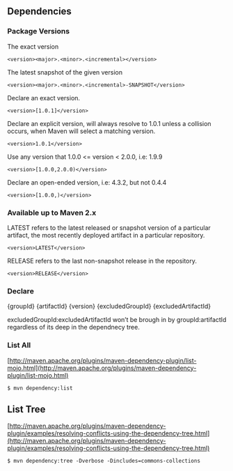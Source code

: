 ## Dependencies

### Package Versions

The exact version

	<version><major>.<minor>.<incremental></version>
	
The latest snapshot of the given version

	<version><major>.<minor>.<incremental>-SNAPSHOT</version>
		
Declare an exact version.

	<version>[1.0.1]</version>

Declare an explicit version, will always resolve to 1.0.1 unless a collision occurs, 
when Maven will select a matching version.

	<version>1.0.1</version>

Use any version that 1.0.0 <= version < 2.0.0, i.e: 1.9.9

	<version>[1.0.0,2.0.0)</version>

Declare an open-ended version, i.e: 4.3.2, but not 0.4.4

	<version>[1.0.0,)</version>

### Available up to Maven 2.x	
	
LATEST refers to the latest released or snapshot version of a particular artifact, the most recently deployed artifact in a particular repository.

	<version>LATEST</version>

RELEASE refers to the last non-snapshot release in the repository.

	<version>RELEASE</version>	


### Declare

<dependencies>
	<dependency>
		<groupId>{groupId}</groupId>
		<artifactId>{artifactId}</artifactId>
		<version>{version}</version>
		<exclusions>
			<exclusion>
				<groupId>{excludedGroupId}</groupId>
				<artifactId>{excludedArtifactId}</artifactId>
			</exclusion>
		</exclusions>
	</dependency>
</dependencies>

excludedGroupId:excludedArtifactId won’t be brough in by groupId:artifactId regardless of its deep in the dependnecy tree.

### List All

[http://maven.apache.org/plugins/maven-dependency-plugin/list-mojo.html](http://maven.apache.org/plugins/maven-dependency-plugin/list-mojo.html)

	$ mvn dependency:list

## List Tree

[http://maven.apache.org/plugins/maven-dependency-plugin/examples/resolving-conflicts-using-the-dependency-tree.html](http://maven.apache.org/plugins/maven-dependency-plugin/examples/resolving-conflicts-using-the-dependency-tree.html)

	$ mvn dependency:tree -Dverbose -Dincludes=commons-collections


